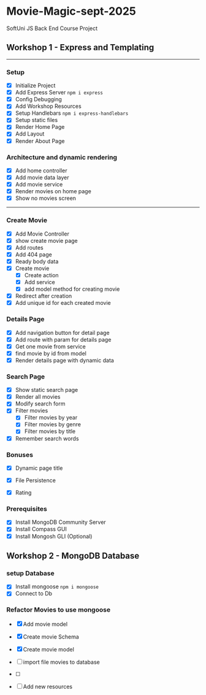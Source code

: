 # Movie-Magic-sept-2025
SoftUni JS Back End Course Project
## Workshop 1 - Express and Templating
___
### Setup
- [x] Initialize Project
- [x] Add Express Server `npm i express`
- [x] Config Debugging
- [x] Add Workshop Resources
- [x] Setup Handlebars `npm i express-handlebars`
- [x] Setup static files
- [x] Render Home Page
- [x] Add Layout
- [x] Render About Page
### Architecture and dynamic rendering
- [x] Add home controller
- [x] Add movie data layer
- [x] Add movie service
- [x] Render movies on home page
- [x] Show no movies screen
---
### Create Movie
- [x] Add Movie Controller
- [x] show create movie page
- [x] Add routes
- [x] Add 404 page
- [x] Ready body data
- [x] Create movie
  - [x] Create action 
  - [x] Add service
  - [x] add model method for creating movie
- [x] Redirect after creation
- [x] Add unique id for each created movie
### Details Page
- [x] Add navigation button for detail page
- [x] Add route with param for details page
- [x] Get one movie from service
- [x] find movie by id from model
- [x] Render details page with dynamic data
### Search Page
- [x] Show static search page
- [x] Render all movies
- [x] Modify search form
- [x] Filter movies
  - [x] Filter movies by year
  - [x] Filter movies by genre
  - [x] Filter movies by title
- [x] Remember search words
### Bonuses
- [x] Dynamic page title
- [x] File Persistence
- [x] Rating 


### Prerequisites
- [x] Install MongoDB Community Server
- [x] Install Compass GUI
- [x] Install Mongosh GLI (Optional)

## Workshop 2 - MongoDB Database

### setup Database
- [x] Install mongoose `npm i mongoose`
- [x] Connect to Db
  
### Refactor Movies to use mongoose
- [x] Add movie model
 - [x] Create movie Schema
 - [x] Create movie model
- [ ] import file movies to database
- [ ] 

- [ ] Add new resources

